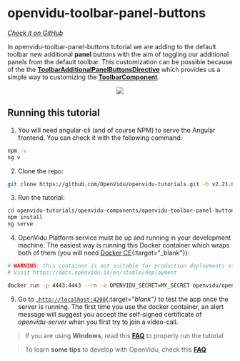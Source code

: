 # openvidu-toolbar-panel-buttons

<a href="#" target="_blank"><i class="icon ion-social-github"> Check it on GitHub</i></a>

In openvidu-toolbar-panel-buttons tutorial we are adding to the default toolbar new additional **panel** buttons with the aim of toggling our additional panels from the default toolbar. This customization can be possible because of the the [**ToolbarAdditionalPanelButtonsDirective**](/api/openvidu-angular/directives/ToolbarAdditionalPanelButtonsDirective.html) which provides us a simple way to customizing the [**ToolbarComponent**](/api/openvidu-angular/components/ToolbarComponent.html).

<p align="center">
  <img class="img-responsive" style="max-width: 80%" src="img/components/toolbar-panel-buttons.png">
</p>

## Running this tutorial


1) You will need angular-cli (and of course NPM) to serve the Angular frontend. You can check it with the following command:

```bash
npm -v
ng v
```

2) Clone the repo:

```bash
git clone https://github.com/OpenVidu/openvidu-tutorials.git -b v2.21.0
```

3) Run the tutorial:

```bash
cd openvidu-tutorials/openvidu-components/openvidu-toolbar-panel-button
npm install
ng serve
```

4) OpenVidu Platform service must be up and running in your development machine. The easiest way is running this Docker container which wraps both of them (you will need [Docker CE](https://store.docker.com/search?type=edition&offering=community){:target="_blank"}):

```bash
# WARNING: this container is not suitable for production deployments of OpenVidu Platform
# Visit https://docs.openvidu.io/en/stable/deployment

docker run -p 4443:4443 --rm -e OPENVIDU_SECRET=MY_SECRET openvidu/openvidu-server-kms:2.21.0
```

5) Go to _[`http://localhost:4200`](http://localhost:4200){:target="_blank"}_ to test the app once the server is running. The first time you use the docker container, an alert message will suggest you accept the self-signed certificate of _openvidu-server_ when you first try to join a video-call.

> If you are using **Windows**, read this **[FAQ](troubleshooting/#3-i-am-using-windows-to-run-the-tutorials-develop-my-app-anything-i-should-know)** to properly run the tutorial

> To learn **some tips** to develop with OpenVidu, check this **[FAQ](troubleshooting/#2-any-tips-to-make-easier-the-development-of-my-app-with-openvidu)**

